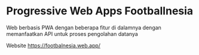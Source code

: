 # Progressive Web Apps Footballnesia
  Web berbasis PWA dengan beberapa fitur di dalamnya dengan memanfaatkan API untuk proses pengolahan datanya 
  
  Website https://footbalnesia.web.app/
